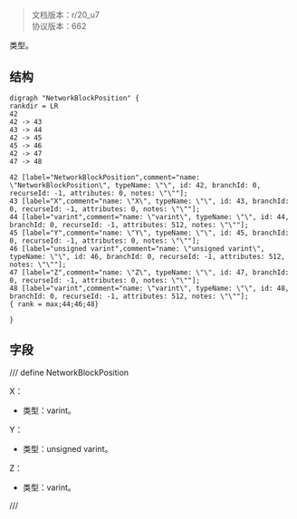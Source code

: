 # <!-- md:samp NetworkBlockPosition -->

> 文档版本：r/20_u7<br/>协议版本：662

<!-- md:samp NetworkBlockPosition -->类型。

## 结构

```viz
digraph "NetworkBlockPosition" {
rankdir = LR
42
42 -> 43
43 -> 44
42 -> 45
45 -> 46
42 -> 47
47 -> 48

42 [label="NetworkBlockPosition",comment="name: \"NetworkBlockPosition\", typeName: \"\", id: 42, branchId: 0, recurseId: -1, attributes: 0, notes: \"\""];
43 [label="X",comment="name: \"X\", typeName: \"\", id: 43, branchId: 0, recurseId: -1, attributes: 0, notes: \"\""];
44 [label="varint",comment="name: \"varint\", typeName: \"\", id: 44, branchId: 0, recurseId: -1, attributes: 512, notes: \"\""];
45 [label="Y",comment="name: \"Y\", typeName: \"\", id: 45, branchId: 0, recurseId: -1, attributes: 0, notes: \"\""];
46 [label="unsigned varint",comment="name: \"unsigned varint\", typeName: \"\", id: 46, branchId: 0, recurseId: -1, attributes: 512, notes: \"\""];
47 [label="Z",comment="name: \"Z\", typeName: \"\", id: 47, branchId: 0, recurseId: -1, attributes: 0, notes: \"\""];
48 [label="varint",comment="name: \"varint\", typeName: \"\", id: 48, branchId: 0, recurseId: -1, attributes: 512, notes: \"\""];
{ rank = max;44;46;48}

}

```

## 字段

/// define
NetworkBlockPosition

X：<!-- md:samp varint -->

- 类型：varint。

Y：<!-- md:samp unsigned varint -->

- 类型：unsigned varint。

Z：<!-- md:samp varint -->

- 类型：varint。


///
